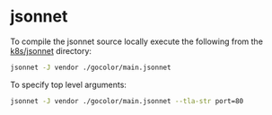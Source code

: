 # jsonnet

To compile the jsonnet source locally execute the following from the [k8s/jsonnet](.) directory:

```bash
jsonnet -J vendor ./gocolor/main.jsonnet
```

To specify top level arguments:

```bash
jsonnet -J vendor ./gocolor/main.jsonnet --tla-str port=80
```
